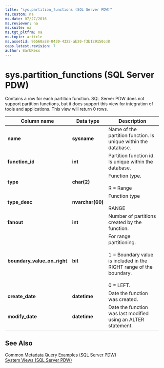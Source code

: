 ```yaml
---
title: "sys.partition_functions (SQL Server PDW)"
ms.custom: na
ms.date: 07/27/2016
ms.reviewer: na
ms.suite: na
ms.tgt_pltfrm: na
ms.topic: article
ms.assetid: 96560a28-0430-4322-ab20-f3b129150cd8
caps.latest.revision: 7
author: BarbKess
---
```

# sys.partition_functions (SQL Server PDW)
Contains a row for each partition function. SQL Server PDW does not support partition functions, but it does support this view for integration of tools and applications. This view will return 0 rows.  
  
|Column name|Data type|Description|  
|---------------|-------------|---------------|  
|**name**|**sysname**|Name of the partition function. Is unique within the database.|  
|**function_id**|**int**|Partition function id. Is unique within the database.|  
|**type**|**char(2)**|Function type.<br /><br />R = Range|  
|**type_desc**|**nvarchar(60)**|Function type<br /><br />RANGE|  
|**fanout**|**int**|Number of partitions created by the function.|  
|**boundary_value_on_right**|**bit**|For range partitioning.<br /><br />1 = Boundary value is included in the RIGHT range of the boundary.<br /><br />0 = LEFT.|  
|**create_date**|**datetime**|Date the function was created.|  
|**modify_date**|**datetime**|Date the function was last modified using an ALTER statement.|  
  
## See Also  
[Common Metadata Query Examples &#40;SQL Server PDW&#41;](../../mpp/sqlpdw/common-metadata-query-examples-sql-server-pdw.md)  
[System Views &#40;SQL Server PDW&#41;](../../mpp/sqlpdw/system-views-sql-server-pdw.md)  
  
